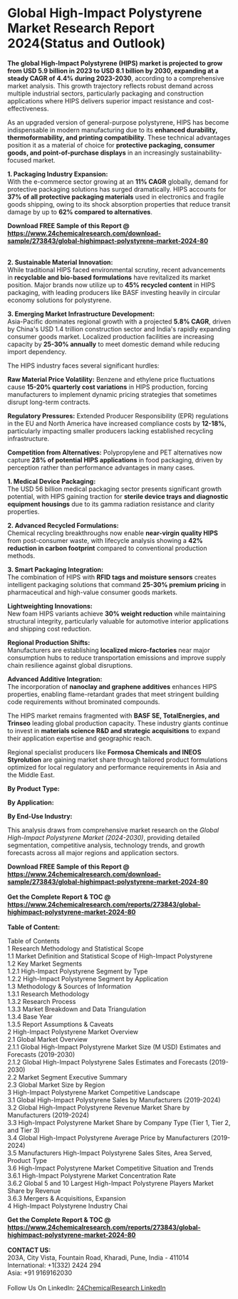 <h1>Global High-Impact Polystyrene Market Research Report 2024(Status and Outlook)</h1><p><strong>The global High-Impact Polystyrene (HIPS) market is projected to grow from USD 5.9 billion in 2023 to USD 8.1 billion by 2030, expanding at a steady CAGR of 4.4% during 2023-2030</strong>, according to a comprehensive market analysis. This growth trajectory reflects robust demand across multiple industrial sectors, particularly packaging and construction applications where HIPS delivers superior impact resistance and cost-effectiveness.</p><p>As an upgraded version of general-purpose polystyrene, HIPS has become indispensable in modern manufacturing due to its <strong>enhanced durability, thermoformability, and printing compatibility</strong>. These technical advantages position it as a material of choice for <strong>protective packaging, consumer goods, and point-of-purchase displays</strong> in an increasingly sustainability-focused market.</p><p><strong>1. Packaging Industry Expansion:</strong><br>
With the e-commerce sector growing at an <strong>11% CAGR</strong> globally, demand for protective packaging solutions has surged dramatically. HIPS accounts for <strong>37% of all protective packaging materials</strong> used in electronics and fragile goods shipping, owing to its shock absorption properties that reduce transit damage by up to <strong>62% compared to alternatives</strong>.</p><div><b>Download FREE Sample of this Report @ 
            <a href="https://www.24chemicalresearch.com/download-sample/273843/global-highimpact-polystyrene-market-2024-80">
            https://www.24chemicalresearch.com/download-sample/273843/global-highimpact-polystyrene-market-2024-80</a></b></div><br><p><strong>2. Sustainable Material Innovation:</strong><br>
While traditional HIPS faced environmental scrutiny, recent advancements in <strong>recyclable and bio-based formulations</strong> have revitalized its market position. Major brands now utilize up to <strong>45% recycled content</strong> in HIPS packaging, with leading producers like BASF investing heavily in circular economy solutions for polystyrene.</p><p><strong>3. Emerging Market Infrastructure Development:</strong><br>
Asia-Pacific dominates regional growth with a projected <strong>5.8% CAGR</strong>, driven by China's USD 1.4 trillion construction sector and India's rapidly expanding consumer goods market. Localized production facilities are increasing capacity by <strong>25-30% annually</strong> to meet domestic demand while reducing import dependency.</p><p>The HIPS industry faces several significant hurdles:</p><p><strong>Raw Material Price Volatility:</strong> Benzene and ethylene price fluctuations cause <strong>15-20% quarterly cost variations</strong> in HIPS production, forcing manufacturers to implement dynamic pricing strategies that sometimes disrupt long-term contracts.</p><p><strong>Regulatory Pressures:</strong> Extended Producer Responsibility (EPR) regulations in the EU and North America have increased compliance costs by <strong>12-18%</strong>, particularly impacting smaller producers lacking established recycling infrastructure.</p><p><strong>Competition from Alternatives:</strong> Polypropylene and PET alternatives now capture <strong>28% of potential HIPS applications</strong> in food packaging, driven by perception rather than performance advantages in many cases.</p><p><strong>1. Medical Device Packaging:</strong><br>
The USD 56 billion medical packaging sector presents significant growth potential, with HIPS gaining traction for <strong>sterile device trays and diagnostic equipment housings</strong> due to its gamma radiation resistance and clarity properties.</p><p><strong>2. Advanced Recycled Formulations:</strong><br>
Chemical recycling breakthroughs now enable <strong>near-virgin quality HIPS</strong> from post-consumer waste, with lifecycle analysis showing a <strong>42% reduction in carbon footprint</strong> compared to conventional production methods.</p><p><strong>3. Smart Packaging Integration:</strong><br>
The combination of HIPS with <strong>RFID tags and moisture sensors</strong> creates intelligent packaging solutions that command <strong>25-30% premium pricing</strong> in pharmaceutical and high-value consumer goods markets.</p><p><strong>Lightweighting Innovations:</strong><br>
	New foam HIPS variants achieve <strong>30% weight reduction</strong> while maintaining structural integrity, particularly valuable for automotive interior applications and shipping cost reduction.</p><p><strong>Regional Production Shifts:</strong><br>
	Manufacturers are establishing <strong>localized micro-factories</strong> near major consumption hubs to reduce transportation emissions and improve supply chain resilience against global disruptions.</p><p><strong>Advanced Additive Integration:</strong><br>
	The incorporation of <strong>nanoclay and graphene additives</strong> enhances HIPS properties, enabling flame-retardant grades that meet stringent building code requirements without brominated compounds.</p><p>The HIPS market remains fragmented with <strong>BASF SE, TotalEnergies, and Trinseo</strong> leading global production capacity. These industry giants continue to invest in <strong>materials science R&amp;D and strategic acquisitions</strong> to expand their application expertise and geographic reach.</p><p>Regional specialist producers like <strong>Formosa Chemicals and INEOS Styrolution</strong> are gaining market share through tailored product formulations optimized for local regulatory and performance requirements in Asia and the Middle East.</p><p><strong>By Product Type:</strong></p><p><strong>By Application:</strong></p><p><strong>By End-Use Industry:</strong></p><p>This analysis draws from comprehensive market research on the <em>Global High-Impact Polystyrene Market (2024-2030)</em>, providing detailed segmentation, competitive analysis, technology trends, and growth forecasts across all major regions and application sectors.</p><div><b>Download FREE Sample of this Report @ 
            <a href="https://www.24chemicalresearch.com/download-sample/273843/global-highimpact-polystyrene-market-2024-80">
            https://www.24chemicalresearch.com/download-sample/273843/global-highimpact-polystyrene-market-2024-80</a></b></div><br><div><b>Get the Complete Report & TOC @ 
            <a href="https://www.24chemicalresearch.com/reports/273843/global-highimpact-polystyrene-market-2024-80">
            https://www.24chemicalresearch.com/reports/273843/global-highimpact-polystyrene-market-2024-80</a></b></div><br>
            <b>Table of Content:</b><p>Table of Contents<br />
1 Research Methodology and Statistical Scope<br />
1.1 Market Definition and Statistical Scope of High-Impact Polystyrene<br />
1.2 Key Market Segments<br />
1.2.1 High-Impact Polystyrene Segment by Type<br />
1.2.2 High-Impact Polystyrene Segment by Application<br />
1.3 Methodology & Sources of Information<br />
1.3.1 Research Methodology<br />
1.3.2 Research Process<br />
1.3.3 Market Breakdown and Data Triangulation<br />
1.3.4 Base Year<br />
1.3.5 Report Assumptions & Caveats<br />
2 High-Impact Polystyrene Market Overview<br />
2.1 Global Market Overview<br />
2.1.1 Global High-Impact Polystyrene Market Size (M USD) Estimates and Forecasts (2019-2030)<br />
2.1.2 Global High-Impact Polystyrene Sales Estimates and Forecasts (2019-2030)<br />
2.2 Market Segment Executive Summary<br />
2.3 Global Market Size by Region<br />
3 High-Impact Polystyrene Market Competitive Landscape<br />
3.1 Global High-Impact Polystyrene Sales by Manufacturers (2019-2024)<br />
3.2 Global High-Impact Polystyrene Revenue Market Share by Manufacturers (2019-2024)<br />
3.3 High-Impact Polystyrene Market Share by Company Type (Tier 1, Tier 2, and Tier 3)<br />
3.4 Global High-Impact Polystyrene Average Price by Manufacturers (2019-2024)<br />
3.5 Manufacturers High-Impact Polystyrene Sales Sites, Area Served, Product Type<br />
3.6 High-Impact Polystyrene Market Competitive Situation and Trends<br />
3.6.1 High-Impact Polystyrene Market Concentration Rate<br />
3.6.2 Global 5 and 10 Largest High-Impact Polystyrene Players Market Share by Revenue<br />
3.6.3 Mergers & Acquisitions, Expansion<br />
4 High-Impact Polystyrene Industry Chai</p><div><b>Get the Complete Report & TOC @ 
            <a href="https://www.24chemicalresearch.com/reports/273843/global-highimpact-polystyrene-market-2024-80">
            https://www.24chemicalresearch.com/reports/273843/global-highimpact-polystyrene-market-2024-80</a></b></div><br><b>CONTACT US:</b><br>
            203A, City Vista, Fountain Road, Kharadi, Pune, India - 411014<br>
            International: +1(332) 2424 294<br>
            Asia: +91 9169162030 <br><br>
            Follow Us On LinkedIn: <a href="https://www.linkedin.com/company/24chemicalresearch/">24ChemicalResearch LinkedIn</a>